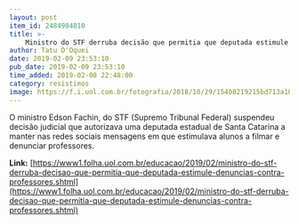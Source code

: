 ```yaml
---
layout: post
item_id: 2484984810
title: >-
    Ministro do STF derruba decisão que permitia que deputada estimule denúncias contra professores
author: Tatu D'Oquei
date: 2019-02-09 23:53:10
pub_date: 2019-02-09 23:53:10
time_added: 2019-02-08 22:48:00
category: resistimos
image: https://f.i.uol.com.br/fotografia/2018/10/29/15408219215bd713a10069d_1540821921_3x2_xl.jpg
---
```


O ministro Edson Fachin, do STF (Supremo Tribunal Federal) suspendeu decisão judicial que autorizava uma deputada estadual de Santa Catarina a manter nas redes sociais mensagens em que estimulava alunos a filmar e denunciar professores.

**Link:** [https://www1.folha.uol.com.br/educacao/2019/02/ministro-do-stf-derruba-decisao-que-permitia-que-deputada-estimule-denuncias-contra-professores.shtml](https://www1.folha.uol.com.br/educacao/2019/02/ministro-do-stf-derruba-decisao-que-permitia-que-deputada-estimule-denuncias-contra-professores.shtml)

